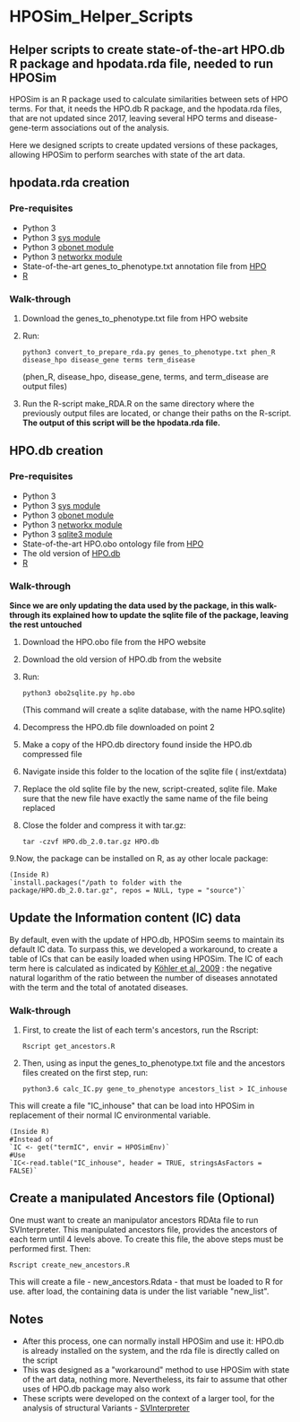 # HPOSim_Helper_Scripts

## Helper scripts to create state-of-the-art HPO.db R package and hpodata.rda file, needed to run HPOSim

HPOSim is an R package used to calculate similarities between sets of HPO terms. For that, it needs the HPO.db R package, and the hpodata.rda files, that are not updated since 2017, leaving several HPO terms and disease-gene-term associations out of the analysis.

Here we designed scripts to create updated versions of these packages, allowing HPOSim to perform searches with state of the art data.

## hpodata.rda creation

### **Pre-requisites**
* Python 3
* Python 3 [sys module](https://docs.python.org/3/library/sys.html)
* Python 3 [obonet module](https://pypi.org/project/obonet/)
*  Python 3 [networkx module](https://networkx.org/)
* State-of-the-art genes_to_phenotype.txt annotation file from [HPO](https://hpo.jax.org/app/download/annotation)
* [R](https://www.r-project.org/)

### Walk-through

1. Download the genes_to_phenotype.txt file from HPO website
2. Run:

    `python3 convert_to_prepare_rda.py genes_to_phenotype.txt phen_R disease_hpo disease_gene terms term_disease`

    (phen_R, disease_hpo, disease_gene, terms, and term_disease are output files)

3. Run the R-script make_RDA.R on the same directory where the previously output files are located, or change their paths on the R-script. **The output of this script will be the  hpodata.rda file.** 


## HPO.db creation

### **Pre-requisites**

* Python 3
* Python 3 [sys module](https://docs.python.org/3/library/sys.html)
* Python 3 [obonet module](https://pypi.org/project/obonet/)
*  Python 3 [networkx module](https://networkx.org/)
* Python 3 [sqlite3 module](https://docs.python.org/3/library/sqlite3.html)
* State-of-the-art HPO.obo ontology file from [HPO](https://hpo.jax.org/app/download/ontology)
* The old version of [HPO.db](https://sourceforge.net/projects/hposim/)
* [R](https://www.r-project.org/)


### Walk-through

**Since we are only updating the data used by the package, in this walk-through its explained how to update the sqlite file of the package, leaving the rest untouched**

1. Download the HPO.obo file from the HPO website
2. Download the old version of HPO.db from the website
3. Run:

    `python3 obo2sqlite.py hp.obo`

    (This command will create a sqlite database, with the name HPO.sqlite)

4. Decompress the HPO.db file downloaded on point 2
5. Make a copy of the HPO.db directory found inside the HPO.db compressed file
6. Navigate inside this folder to the location of the sqlite file ( inst/extdata) 
7. Replace the old sqlite file by the new, script-created, sqlite file. Make sure that the new file have exactly the same name of the file being replaced
8. Close the folder and compress it with tar.gz:

    `tar -czvf HPO.db_2.0.tar.gz HPO.db` 

9.Now, the package can be installed on R, as ay other locale package:

    (Inside R)
    `install.packages("/path to folder with the package/HPO.db_2.0.tar.gz", repos = NULL, type = "source")` 
    
## Update the Information content (IC) data

By default, even with the update of HPO.db, HPOSim seems to maintain its default IC data. 
To surpass this, we developed a workaround, to create a table of ICs that can be easily loaded when using HPOSim.
The IC of each term here is calculated as indicated by [Köhler et al, 2009](https://pubmed.ncbi.nlm.nih.gov/19800049/) : the negative natural logarithm of the ratio between the number of diseases annotated with the term and the total of anotated diseases.

### Walk-through

1. First, to create the list of each term's ancestors, run the Rscript:

    `Rscript get_ancestors.R` 

2. Then, using as input the genes_to_phenotype.txt file and the ancestors files created on the first step, run:

    `python3.6 calc_IC.py gene_to_phenotype ancestors_list > IC_inhouse` 

This will create a file "IC_inhouse" that can be load into HPOSim in replacement of their normal IC environmental variable.

    (Inside R)
    #Instead of 
    `IC <- get("termIC", envir = HPOSimEnv)`
    #Use
    `IC<-read.table("IC_inhouse", header = TRUE, stringsAsFactors = FALSE)`


## Create a manipulated Ancestors file (Optional)
One must want to create an manipulator ancestors RDAta file to run SVInterpreter. This manipulated ancestors file, provides the ancestors of each term until 4 levels above.
To create this file, the above steps must be performed first.
Then:

`Rscript create_new_ancestors.R`

This will create a file - new_ancestors.Rdata - that must be loaded to R for use. after load, the containing data is under the list variable "new_list".


## Notes

* After this process, one can normally install HPOSim and use it: HPO.db is already installed on the system, and the rda file is directly called on the script
* This was designed as a "workaround" method to use HPOSim with state of the art data, nothing more. Nevertheless, its fair to assume that other uses of HPO.db package may  also work
* These scripts were developed on the context of a larger tool, for the analysis of structural Variants - [SVInterpreter](https://dgrctools-insa.min-saude.pt/cgi-bin/SVInterpreter.py)
